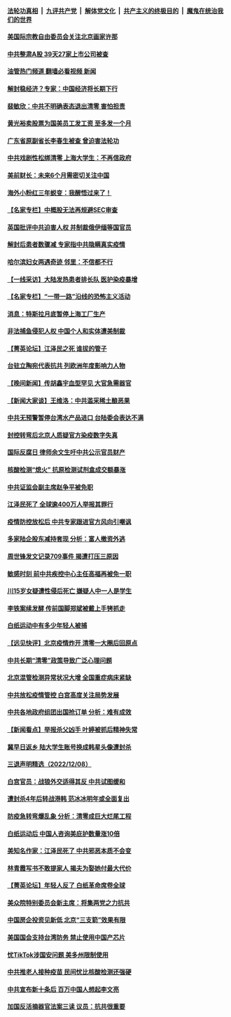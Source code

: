 ####  [法轮功真相](../../../../basic/blob/master/README.md?t=12100831) &nbsp;|&nbsp; [九评共产党](../../../../9ping.md/blob/master/README.md?t=12100831) &nbsp;|&nbsp; [解体党文化](../../../../jtdwh.md/blob/master/README.md?t=12100831)  &nbsp;|&nbsp; [共产主义的终极目的](../../../../gczydzjmd.md/blob/master/README.md?t=12100831) &nbsp;|&nbsp; [魔鬼在统治我们的世界](../../../../mgztzwmdsj.md/blob/master/README.md?t=12100831) 

#### [美国际宗教自由委员会关注北京画家许那](../pages/nsc413/n13881819.md?t=12100831) 

#### [中共整肃A股 39天27家上市公司被查](../pages/nsc413/n13881788.md?t=12100831) 

#### [油管热门频道 翻墙必看视频 新闻](http://129.146.143.75:81/youtube.html?12100831)

#### [解封稳经济？专家：中国经济将长期下行](../pages/nsc413/n13881381.md?t=12100831) 

#### [裴敏欣：中共不明确表态退出清零 害怕担责](../pages/nsc413/n13881827.md?t=12100831) 

#### [黄光裕卖股票为国美员工发工资 至多发一个月](../pages/nsc413/n13881815.md?t=12100831) 

#### [广东省原副省长李春生被查 曾迫害法轮功](../pages/nsc413/n13881824.md?t=12100831) 

#### [中共戏剧性松绑清零 上海大学生：不再信政府](../pages/nsc413/n13880836.md?t=12100831) 

#### [美前财长：未来6个月需密切关注中国](../pages/nsc413/n13881798.md?t=12100831) 

#### [海外小粉红三年蜕变：我醒悟过来了！](../pages/nsc413/n13881756.md?t=12100831) 

#### [【名家专栏】中概股无法再规避SEC审查](../pages/nsc413/n13881659.md?t=12100831) 

#### [英国批评中共迫害人权 并制裁俄伊缅等国官员](../pages/nsc413/n13881775.md?t=12100831) 

#### [解封后患者数骤减 专家指中共隐瞒真实疫情](../pages/nsc413/n13881768.md?t=12100831) 

#### [哈尔滨妇女两遇奇迹 邻里：不信都不行](../pages/nsc413/n13878017.md?t=12100831) 

#### [【一线采访】大陆发热患者排长队 医护染疫暴增](../pages/nsc413/n13881640.md?t=12100831) 

#### [【名家专栏】“一带一路”沿线的恐怖主义活动](../pages/nsc413/n13881670.md?t=12100831) 

#### [消息：特斯拉月底暂停上海工厂生产](../pages/nsc413/n13881710.md?t=12100831) 

#### [非法捕鱼侵犯人权 中国个人和实体遭美制裁](../pages/nsc413/n13881750.md?t=12100831) 

#### [【菁英论坛】江泽民之死 谁拔的管子](../pages/nsc413/n13881706.md?t=12100831) 

#### [台驻立陶宛代表抗共 列欧洲年度影响力人物](../pages/nsc413/n13881585.md?t=12100831) 

#### [【晚间新闻】传胡鑫宇血型罕见 大官急需器官](../pages/nsc413/n13881335.md?t=12100831) 

#### [【新闻大家谈】王维洛：中共滥采稀土酿恶果](../pages/nsc413/n13881638.md?t=12100831) 

#### [中共无预警暂停台湾水产品进口 台陆委会表达不满](../pages/nsc413/n13881592.md?t=12100831) 

#### [封控转弯后北京人质疑官方染疫数字失真](../pages/nsc413/n13881600.md?t=12100831) 

#### [国际反腐日 律师余文生吁中共公示官员财产](../pages/nsc413/n13881582.md?t=12100831) 

#### [核酸检测“熄火” 抗原检测试剂盒成交额暴涨](../pages/nsc413/n13881548.md?t=12100831) 

#### [中共证监会副主席赵争平被免职](../pages/nsc413/n13881596.md?t=12100831) 

#### [江泽民死了 全球逾400万人举报其罪行](../pages/nsc413/n13880329.md?t=12100831) 

#### [疫情防控放松后 中共专家跟进官方风向引嘲讽](../pages/nsc413/n13881483.md?t=12100831) 

#### [多家陆企股东减持套现 分析：富人撤资外逃](../pages/nsc413/n13881519.md?t=12100831) 

#### [周世锋发文记录709事件 揭遭打压三原因](../pages/nsc413/n13881308.md?t=12100831) 

#### [敏感时刻 前中共疾控中心主任高福再被免一职](../pages/nsc413/n13881490.md?t=12100831) 

#### [川15岁女疑遭性侵后死亡 嫌疑人中一人是学生](../pages/nsc413/n13881343.md?t=12100831) 

#### [李铁案续发酵 传前国脚郑斌被戴上手铐抓走](../pages/nsc413/n13881439.md?t=12100831) 

#### [白纸运动中有多少年轻人被捕](../pages/nsc413/n13881065.md?t=12100831) 

#### [【远见快评】北京疫情炸开 清零一大圈后回原点](../pages/nsc413/n13881337.md?t=12100831) 

#### [中共长期“清零”政策导致广泛心理问题](../pages/nsc413/n13881471.md?t=12100831) 

#### [北京混管检测异常状况大增 全国重症病床紧缺](../pages/nsc413/n13881315.md?t=12100831) 

#### [中共放松疫情管控 白宫高度关注局势发展](../pages/nsc413/n13881250.md?t=12100831) 

#### [中共各地政府组团出国抢订单 分析：难有成效](../pages/nsc413/n13881064.md?t=12100831) 





#### [【新闻看点】举报杀父凶手 叶婷被抓后精神失常](../pages/nsc413/n13881223.md?t=12100831) 

#### [冀早日返乡 陆大学生账号换成韩星头像遭封杀](../pages/nsc413/n13881248.md?t=12100831) 

#### [三退声明精选（2022/12/08）](../pages/nsc413/n13881332.md?t=12100831) 

#### [白宫官员：战狼外交适得其反 中共试图缓和](../pages/nsc413/n13881144.md?t=12100831) 

#### [遭封杀4年后转战港韩 范冰冰明年或全面复出](../pages/nsc413/n13881166.md?t=12100831) 

#### [防疫急转弯爆乱象 分析：清零成巨大烂尾工程](../pages/nsc413/n13881020.md?t=12100831) 

#### [白纸运动后 中国人咨询美庇护数量涨10倍](../pages/nsc413/n13881172.md?t=12100831) 

#### [美知名作家：江泽民死了 中共邪恶本质不会变](../pages/nsc413/n13877684.md?t=12100831) 

#### [林青霞写书不敢提家人 揭夫为娶她付最大代价](../pages/nsc413/n13881103.md?t=12100831) 

#### [【菁英论坛】年轻人反了 白纸革命席卷全球](../pages/nsc413/n13881142.md?t=12100831) 

#### [美众院特别委员会新主席：将集两党之力抗共](../pages/nsc413/n13881108.md?t=12100831) 

#### [中国房企投资见新低 北京“三支箭”效果有限](../pages/nsc413/n13881090.md?t=12100831) 

#### [美国国会支持台湾防务 禁止使用中国产芯片](../pages/nsc413/n13881077.md?t=12100831) 

#### [忧TikTok涉国安问题 美多州限制使用](../pages/nsc413/n13881026.md?t=12100831) 

#### [中共推老人接种疫苗 民间忧比核酸检测还强硬](../pages/nsc413/n13881043.md?t=12100831) 

#### [中共宣布新十条后 百万中国人想起李文亮](../pages/nsc413/n13881045.md?t=12100831) 

#### [加国反活摘器官法案三读 议员：抗共很重要](../pages/nsc413/n13881005.md?t=12100831) 

<img src='http://gfw-breaker.win/goodnews/indexes/nsc413.md' width='0px' height='0px'/>
